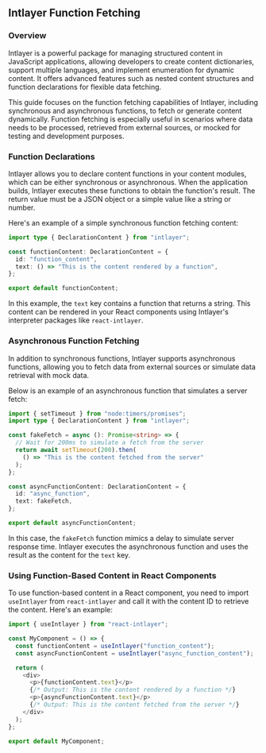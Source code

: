 ## Intlayer Function Fetching

### Overview

Intlayer is a powerful package for managing structured content in JavaScript applications, allowing developers to create content dictionaries, support multiple languages, and implement enumeration for dynamic content. It offers advanced features such as nested content structures and function declarations for flexible data fetching.

This guide focuses on the function fetching capabilities of Intlayer, including synchronous and asynchronous functions, to fetch or generate content dynamically. Function fetching is especially useful in scenarios where data needs to be processed, retrieved from external sources, or mocked for testing and development purposes.

### Function Declarations

Intlayer allows you to declare content functions in your content modules, which can be either synchronous or asynchronous. When the application builds, Intlayer executes these functions to obtain the function's result. The return value must be a JSON object or a simple value like a string or number.

Here's an example of a simple synchronous function fetching content:

```typescript
import type { DeclarationContent } from "intlayer";

const functionContent: DeclarationContent = {
  id: "function_content",
  text: () => "This is the content rendered by a function",
};

export default functionContent;
```

In this example, the `text` key contains a function that returns a string. This content can be rendered in your React components using Intlayer's interpreter packages like `react-intlayer`.

### Asynchronous Function Fetching

In addition to synchronous functions, Intlayer supports asynchronous functions, allowing you to fetch data from external sources or simulate data retrieval with mock data.

Below is an example of an asynchronous function that simulates a server fetch:

```typescript
import { setTimeout } from "node:timers/promises";
import type { DeclarationContent } from "intlayer";

const fakeFetch = async (): Promise<string> => {
  // Wait for 200ms to simulate a fetch from the server
  return await setTimeout(200).then(
    () => "This is the content fetched from the server"
  );
};

const asyncFunctionContent: DeclarationContent = {
  id: "async_function",
  text: fakeFetch,
};

export default asyncFunctionContent;
```

In this case, the `fakeFetch` function mimics a delay to simulate server response time. Intlayer executes the asynchronous function and uses the result as the content for the `text` key.

### Using Function-Based Content in React Components

To use function-based content in a React component, you need to import `useIntlayer` from `react-intlayer` and call it with the content ID to retrieve the content. Here's an example:

```javascript
import { useIntlayer } from "react-intlayer";

const MyComponent = () => {
  const functionContent = useIntlayer("function_content");
  const asyncFunctionContent = useIntlayer("async_function_content");

  return (
    <div>
      <p>{functionContent.text}</p>
      {/* Output: This is the content rendered by a function */}
      <p>{asyncFunctionContent.text}</p>
      {/* Output: This is the content fetched from the server */}
    </div>
  );
};

export default MyComponent;
```
